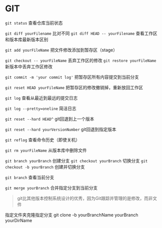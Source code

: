 # GIT

`git status`
查看仓库当前状态

`git diff yourFilename`
比对不同
`git diff HEAD -- yourFilename`
查看工作区和版本库最新版本区别

`git add yourFileName`
把文件修改添加到暂存区（stage）

`git checkout -- yourFileName`
丢弃工作区的修改
`git restore yourFileName` 
新版本中丢弃工作区修改

`git commit -m 'your commit log'`
把暂存区所有内容提交到当前分支

`git reset HEAD yourFileName`
把暂存区的修改撤销掉，重新放回工作区

`git log`
查看从最近到最远的提交日志

`git log --pretty=oneline`
 简洁日志
 
 `git reset --hard HEAD^`
 git回退到上一个版本
 
 `git reset --hard yourVersionNumber`
 git回退到指定版本
 
 `git reflog`
 查看命令历史（即使关机）

`git rm yourFileName`
从版本库中删除文件


`git branch yourBranch`
创建分支
`git checkout yourBranch`
切换分支
`git checkout -b yourBranch`
创建并切换分支

`git branch`
查看当前分支

`git merge yourBranch`
合并指定分支到当前分支

> git比其他版本控制系统设计的优秀，因为Git跟踪并管理的是修改，而非文件
> 



指定文件夹克隆指定分支
git clone -b yourBranchName yourBranch yourDirName
